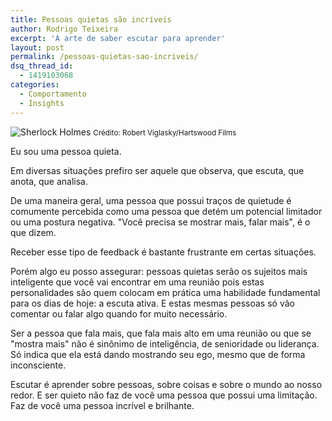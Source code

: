 ```yaml
---
title: Pessoas quietas são incríveis
author: Rodrigo Teixeira
excerpt: 'A arte de saber escutar para aprender'
layout: post
permalink: /pessoas-quietas-sao-incriveis/
dsq_thread_id:
  - 1419103068
categories:
  - Comportamento
  - Insights
---
```



![Sherlock Holmes](https://media.npr.org/assets/img/2014/11/03/sh3_3_3_wide-e9d45fe8f843df5ac1eaaef86b3bb487d7acfc36-s800-c85.jpg#responsive "Sherlock Holmes")
<small>Crédito: Robert Viglasky/Hartswood Films</small>

Eu sou uma pessoa quieta. 

Em diversas situações prefiro ser aquele que observa, que escuta, que anota, que analisa. 

De uma maneira geral, uma pessoa que possui traços de quietude é comumente percebida como uma pessoa que detém um potencial limitador ou uma postura negativa. "Você precisa se mostrar mais, falar mais", é o que dizem. 

Receber esse tipo de feedback é bastante frustrante em certas situações. 

Porém algo eu posso assegurar: pessoas quietas serão os sujeitos mais inteligente que você vai encontrar em uma reunião pois estas personalidades são quem colocam em prática uma habilidade fundamental para os dias de hoje: a escuta ativa. E estas mesmas pessoas só vão comentar ou falar algo quando for muito necessário. 

Ser a pessoa que fala mais, que fala mais alto em uma reunião ou que se "mostra mais" não é sinônimo de inteligência, de senioridade ou liderança. Só indica que ela está dando mostrando seu ego, mesmo que de forma inconsciente. 

Escutar é aprender sobre pessoas, sobre coisas e sobre o mundo ao nosso redor. E ser quieto não faz de você uma pessoa que possui uma limitação. Faz de você uma pessoa incrível e brilhante. 